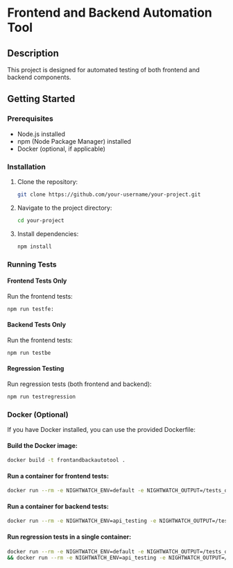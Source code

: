 # Frontend and Backend Automation Tool

## Description

This project is designed for automated testing of both frontend and backend components.

## Getting Started

### Prerequisites

- Node.js installed
- npm (Node Package Manager) installed
- Docker (optional, if applicable)

### Installation

1. Clone the repository:

    ```bash
    git clone https://github.com/your-username/your-project.git
    ```

2. Navigate to the project directory:

    ```bash
    cd your-project
    ```

3. Install dependencies:

    ```bash
    npm install
    ```

### Running Tests

#### Frontend Tests Only

Run the frontend tests:

```bash
npm run testfe:
```

#### Backend Tests Only 

Run the frontend tests:

```bash
npm run testbe
```

#### Regression Testing

Run regression tests (both frontend and backend):

```bash
npm run testregression
```

### Docker (Optional)
If you have Docker installed, you can use the provided Dockerfile:

#### Build the Docker image:

```bash
docker build -t frontandbackautotool .
```

#### Run a container for frontend tests:

```bash
docker run --rm -e NIGHTWATCH_ENV=default -e NIGHTWATCH_OUTPUT=/tests_output/fe frontandbackautotool
```

#### Run a container for backend tests:

```bash
docker run --rm -e NIGHTWATCH_ENV=api_testing -e NIGHTWATCH_OUTPUT=/tests_output/be frontandbackautotool
```


#### Run regression tests in a single container:

```bash
docker run --rm -e NIGHTWATCH_ENV=default -e NIGHTWATCH_OUTPUT=/tests_output/fe frontandbackautotool \
&& docker run --rm -e NIGHTWATCH_ENV=api_testing -e NIGHTWATCH_OUTPUT=/tests_output/b
```